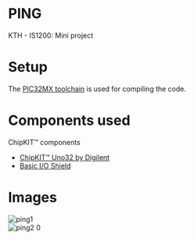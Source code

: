 # PING
KTH - IS1200: Mini project

# Setup
The [PIC32MX toolchain](https://github.com/is1200-example-projects/mcb32tools) is used for compiling the code.

# Components used
ChipKIT™ components
<br>
- [ChipKIT™ Uno32 by Digilent](http://chipkit.net/wpcproduct/chipkit-uno32/)
- [Basic I/O Shield](http://chipkit.net/wpcproduct/chipkit-basic-io-shield/)

# Images
![ping1](https://user-images.githubusercontent.com/62188976/77232707-040ca400-6ba3-11ea-9172-3131d918335f.jpg)
<br>
![ping2 0](https://user-images.githubusercontent.com/62188976/77233201-4388bf80-6ba6-11ea-8aea-38a4c2b3c742.jpg)
<br> 
    
    

